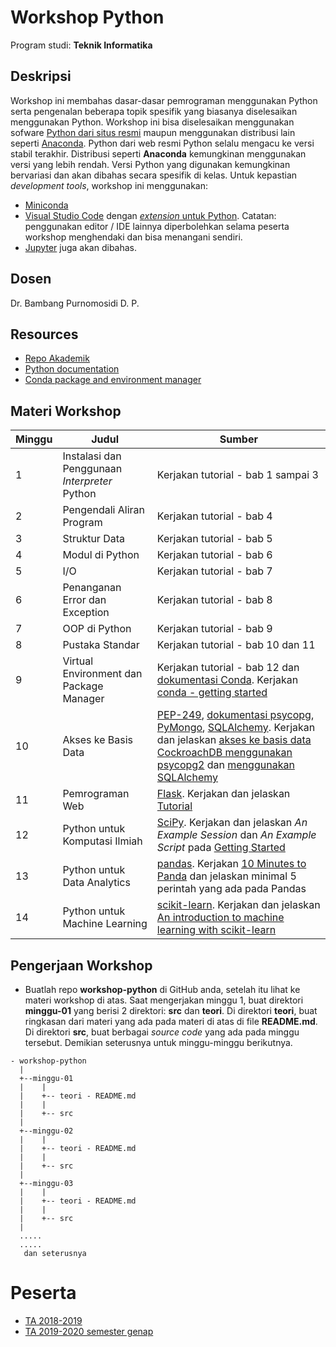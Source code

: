 # Workshop Python

Program studi: **Teknik Informatika**

## Deskripsi

Workshop ini membahas dasar-dasar pemrograman menggunakan Python serta pengenalan beberapa topik spesifik yang biasanya diselesaikan menggunakan Python. Workshop ini bisa diselesaikan menggunakan sofware [Python dari situs resmi](https://www.python.org) maupun menggunakan distribusi lain seperti [Anaconda](https://www.anaconda.com/). Python dari web resmi Python selalu mengacu ke versi stabil terakhir. Distribusi seperti **Anaconda** kemungkinan menggunakan versi yang lebih rendah. Versi Python yang digunakan kemungkinan bervariasi dan akan dibahas secara spesifik di kelas. Untuk kepastian *development tools*, workshop ini menggunakan:

* [Miniconda](https://docs.conda.io/en/latest/miniconda.html)
* [Visual Studio Code](https://code.visualstudio.com/) dengan [*extension* untuk Python](https://code.visualstudio.com/docs/languages/python). Catatan: penggunakan editor / IDE lainnya diperbolehkan selama peserta workshop menghendaki dan bisa menangani sendiri.
* [Jupyter](https://jupyter.org/) juga akan dibahas.

## Dosen

Dr. Bambang Purnomosidi D. P.

## Resources

* [Repo Akademik](https://github.com/oldstager/academic)
* [Python documentation](https://docs.python.org/3/)
* [Conda package and environment manager](https://conda.io)

## Materi Workshop

| Minggu | Judul | Sumber |
| ------- | ------ |------ |
| 1 | Instalasi dan Penggunaan *Interpreter* Python | Kerjakan tutorial - bab 1 sampai 3 | 
| 2 | Pengendali Aliran Program | Kerjakan tutorial - bab 4 | 
| 3 | Struktur Data | Kerjakan tutorial - bab 5 | 
| 4 | Modul di Python | Kerjakan tutorial - bab 6 | 
| 5 | I/O | Kerjakan tutorial - bab 7 | 
| 6 | Penanganan Error dan Exception | Kerjakan tutorial - bab 8 | 
| 7 | OOP di Python | Kerjakan tutorial - bab 9 | 
| 8 | Pustaka Standar | Kerjakan tutorial - bab 10 dan 11 | 
| 9 | Virtual Environment dan Package Manager | Kerjakan tutorial - bab 12 dan [dokumentasi Conda](https://conda.io/projects/conda/en/latest/user-guide/index.html). Kerjakan [conda - getting started](https://docs.conda.io/projects/conda/en/latest/user-guide/getting-started.html) | 
| 10 | Akses ke Basis Data | [PEP-249](https://www.python.org/dev/peps/pep-0249/), [dokumentasi psycopg](https://www.psycopg.org/), [PyMongo](https://github.com/mongodb/mongo-python-driver), [SQLAlchemy](https://www.sqlalchemy.org/). Kerjakan dan jelaskan [akses ke basis data CockroachDB menggunakan psycopg2](https://www.cockroachlabs.com/docs/stable/build-a-python-app-with-cockroachdb.html) dan [menggunakan SQLAlchemy](https://www.cockroachlabs.com/docs/stable/build-a-python-app-with-cockroachdb-sqlalchemy.html) |
| 11 | Pemrograman Web | [Flask](https://www.palletsprojects.com/p/flask/). Kerjakan dan jelaskan [Tutorial](https://flask.palletsprojects.com/en/1.1.x/tutorial/) | 
| 12 | Python untuk Komputasi Ilmiah | [SciPy](https://www.scipy.org/). Kerjakan dan jelaskan *An Example Session* dan *An Example Script* pada [Getting Started](https://scipy.org/getting-started.html) | 
| 13 | Python untuk Data Analytics | [pandas](http://pandas.pydata.org/). Kerjakan [10 Minutes to Panda](http://pandas.pydata.org/pandas-docs/stable/getting_started/10min.html) dan jelaskan minimal 5 perintah yang ada pada Pandas | 
| 14 | Python untuk Machine Learning | [scikit-learn](http://scikit-learn.org/stable/). Kerjakan  dan jelaskan [An introduction to machine learning with scikit-learn](https://scikit-learn.org/stable/tutorial/basic/tutorial.html) | 

## Pengerjaan Workshop

* Buatlah repo **workshop-python** di GitHub anda, setelah itu lihat ke materi workshop di atas. Saat mengerjakan minggu 1, buat direktori **minggu-01** yang berisi 2 direktori: **src** dan **teori**. Di direktori **teori**, buat ringkasan dari materi yang ada pada materi di atas di file **README.md**. Di direktori **src**, buat berbagai *source code* yang ada pada minggu tersebut. Demikian seterusnya untuk minggu-minggu berikutnya.

```
- workshop-python
  |
  +--minggu-01
  |    |
  |    +-- teori - README.md
  |    | 
  |    +-- src
  |
  +--minggu-02
  |    |
  |    +-- teori - README.md
  |    | 
  |    +-- src
  |
  +--minggu-03
  |    |
  |    +-- teori - README.md
  |    | 
  |    +-- src
  |
  .....
  .....
   dan seterusnya
```

# Peserta

* [TA 2018-2019](2018-2019/)
* [TA 2019-2020 semester genap](2019-2020-genap/)

